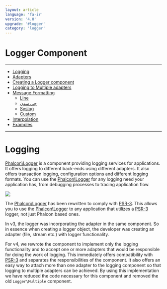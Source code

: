 ```yaml
---
layout: article
language: 'fa-ir'
version: '4.0'
upgrade: '#logger'
category: 'logger'
---
```

# Logger Component

* * *

- [Logging](logger-overview)
- [Adapters](logger-adapters)
- [Creating a Logger component](logger-creating)
- [Logging to Multiple adapters](logger-multiple)
- [Message Formatting](logger-message-formatting) 
    - [Line](logger-message-formatting-line)
    - [جی سون](logger-message-formatting-json)
    - [Syslog](logger-message-formatting-syslog)
    - [Custom](logger-message-formatting-custom)
- [Interpolation](logger-interpolation)
- [Examples](logger-examples)

* * *

# Logging

[Phalcon\Logger](api/Phalcon_Logger) is a component providing logging services for applications. It offers logging to different back-ends using different adapters. It also offers transaction logging, configuration options and different logging formats. You can use the [Phalcon\Logger](api/Phalcon_Logger) for any logging need your application has, from debugging processes to tracing application flow.

![](/assets/images/implements-psr--3-orange.svg)

The [Phalcon\Logger](api/Phalcon_Logger) has been rewritten to comply with [PSR-3](https://www.php-fig.org/psr/psr-3/). This allows you to use the [Phalcon\Logger](api/Phalcon_Logger) to any application that utilizes a [PSR-3](https://www.php-fig.org/psr/psr-3/) logger, not just Phalcon based ones.

In v3, the logger was incorporating the adapter in the same component. So in essence when creating a logger object, the developer was creating an adapter (file, stream etc.) with logger functionality.

For v4, we rewrote the component to implement only the logging functionality and to accept one or more adapters that would be responsible for doing the work of logging. This immediately offers compatibility with [PSR-3](https://www.php-fig.org/psr/psr-3/) and separates the responsibilities of the component. It also offers an easy way to attach more than one adapter to the logging component so that logging to multiple adapters can be achieved. By using this implementation we have reduced the code necessary for this component and removed the old `Logger\Multiple` component.